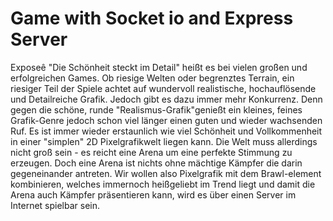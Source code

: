 # Game with Socket io and Express Server
Exposeê
"Die Schönheit steckt im Detail" heißt es bei vielen großen und erfolgreichen Games. Ob
riesige Welten oder begrenztes Terrain, ein riesiger Teil der Spiele achtet auf wundervoll
realistische, hochauflösende und Detailreiche Grafik. Jedoch gibt es dazu immer mehr
Konkurrenz. Denn gegen die schöne, runde "Realismus-Grafik"genießt ein kleines, feines
Grafik-Genre jedoch schon viel länger einen guten und wieder wachsenden Ruf. Es ist
immer wieder erstaunlich wie viel Schönheit und Vollkommenheit in einer "simplen" 2D
Pixelgrafikwelt liegen kann.
Die Welt muss allerdings nicht groß sein - es reicht eine Arena um eine perfekte Stimmung
zu erzeugen.
Doch eine Arena ist nichts ohne mächtige Kämpfer die darin gegeneinander antreten.
Wir wollen also Pixelgrafik mit dem Brawl-element kombinieren, welches immernoch
heißgeliebt im Trend liegt und damit die Arena auch Kämpfer präsentieren kann, wird es
über einen Server im Internet spielbar sein.
